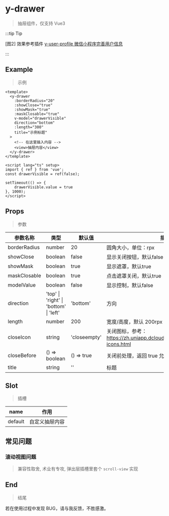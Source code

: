 # y-drawer

> 抽屉组件，仅支持 Vue3

:::tip Tip

[图2] 效果参考插件 [y-user-profile 微信小程序完善用户信息](https://ext.dcloud.net.cn/plugin?id=19510)

:::

## Example

> 示例

```vue
<template>
  <y-drawer
    :borderRadius="20"
    :showClose="true"
    :showMask="true"
    :maskClosable="true"
    v-model="drawerVisible"
    direction="bottom"
    :length="300"
    title="示例标题"
  >
    <!-- 在这里插入内容 -->
    <view>抽屉内容</view>
  </y-drawer>
</template>

<script lang="ts" setup>
import { ref } from 'vue';
const drawerVisible = ref(false);

setTimeout(() => {
    drawerVisible.value = true
}, 1000);
</script>
```

## Props

> 参数

| 参数名称       | 类型                              | 默认值       | 描述                                       |
| ------------ | --------------------------------- | ---------- | ---------------------------------------- |
| borderRadius | number                            | 20          | 圆角大小，单位：rpx                          |
| showClose    | boolean                           | false      | 显示关闭按钮，默认false                     |
| showMask     | boolean                           | true       | 显示遮罩，默认true                          |
| maskClosable | boolean                           | true       | 点击遮罩关闭，默认true                       |
| modelValue   | boolean                           | false      | 显示控制，默认false                         |
| direction    | 'top' \| 'right' \| 'bottom' \| 'left' | 'bottom'   | 方向                                       |
| length       | number                            | 200        | 宽度/高度，默认 200rpx                       |
| closeIcon    | string                            | 'closeempty' | 关闭图标，参考：<https://zh.uniapp.dcloud.io/component/uniui/uni-icons.html> |
| closeBefore  | () => boolean                     | () => true | 关闭前处理，返回 true 允许关闭，否则不可关闭    |
| title        | string                            | ''         | 标题                                       |

## Slot

> 插槽

| name | 作用   |
| ---- | ---- |
| default | 自定义抽屉内容 |

## 常见问题

### 滚动视图问题

> 兼容性取舍, 术业有专攻, 弹出层插槽里套个 `scroll-view` 实现

## End

> 结尾

若在使用过程中发现 BUG，请与我反馈，不胜感激。
